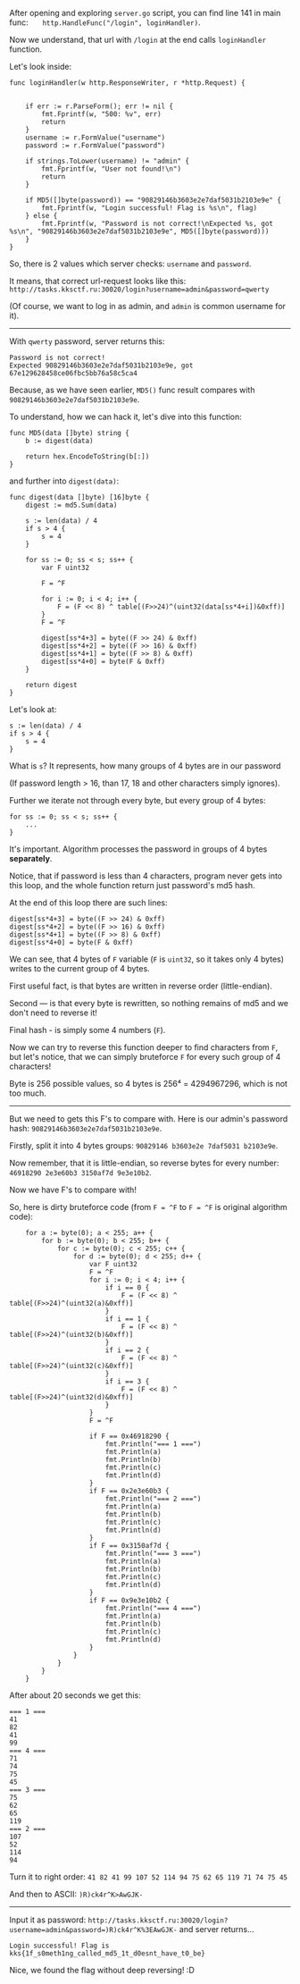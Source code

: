 After opening and exploring `server.go` script, you can find line 141 in main func:
`	http.HandleFunc("/login", loginHandler)`.

Now we understand, that url with `/login` at the end calls `loginHandler` function.

Let's look inside:

```
func loginHandler(w http.ResponseWriter, r *http.Request) {


	if err := r.ParseForm(); err != nil {
		fmt.Fprintf(w, "500: %v", err)
		return
	}
	username := r.FormValue("username")
	password := r.FormValue("password")

	if strings.ToLower(username) != "admin" {
		fmt.Fprintf(w, "User not found!\n")
		return
	}

	if MD5([]byte(password)) == "90829146b3603e2e7daf5031b2103e9e" {
		fmt.Fprintf(w, "Login successful! Flag is %s\n", flag)
	} else {
		fmt.Fprintf(w, "Password is not correct!\nExpected %s, got %s\n", "90829146b3603e2e7daf5031b2103e9e", MD5([]byte(password)))
	}
}
```
So, there is 2 values which server checks: `username` and `password`.

It means, that correct url-request looks like this: `http://tasks.kksctf.ru:30020/login?username=admin&password=qwerty`

(Of course, we want to log in as admin, and `admin` is common username for it).
***
With `qwerty` password, server returns this:
```
Password is not correct!
Expected 90829146b3603e2e7daf5031b2103e9e, got 67e129628458ce06fbc5bb76a58c5ca4
```
Because, as we have seen earlier, `MD5()` func result compares with `90829146b3603e2e7daf5031b2103e9e`.

To understand, how we can hack it, let's dive into this function:
```
func MD5(data []byte) string {
	b := digest(data)
  
	return hex.EncodeToString(b[:])
}
```
and further into `digest(data)`:
```
func digest(data []byte) [16]byte {
	digest := md5.Sum(data)
   
	s := len(data) / 4
	if s > 4 {
		s = 4
	}
    
	for ss := 0; ss < s; ss++ {
		var F uint32

		F = ^F

		for i := 0; i < 4; i++ {
			F = (F << 8) ^ table[(F>>24)^(uint32(data[ss*4+i])&0xff)]
		}
		F = ^F

		digest[ss*4+3] = byte((F >> 24) & 0xff)
		digest[ss*4+2] = byte((F >> 16) & 0xff)
		digest[ss*4+1] = byte((F >> 8) & 0xff)
		digest[ss*4+0] = byte(F & 0xff)
	}
	
	return digest
}
```
Let's look at:
```
s := len(data) / 4
if s > 4 {
    s = 4
}
```
What is `s`? It represents, how many groups of 4 bytes are in our password

(If password length > 16, than 17, 18 and other characters simply ignores).

Further we iterate not through every byte, but every group of 4 bytes:
```
for ss := 0; ss < s; ss++ {
    ...
}
```
It's important. Algorithm processes the password in groups of 4 bytes **separately**.

Notice, that if password is less than 4 characters, program never gets into this loop, and the whole function return just password's md5 hash.

At the end of this loop there are such lines:
```
digest[ss*4+3] = byte((F >> 24) & 0xff)
digest[ss*4+2] = byte((F >> 16) & 0xff)
digest[ss*4+1] = byte((F >> 8) & 0xff)
digest[ss*4+0] = byte(F & 0xff)
```
We can see, that 4 bytes of `F` variable (`F` is `uint32`, so it takes only 4 bytes) writes to the current group of 4 bytes.

First useful fact, is that bytes are written in reverse order (little-endian).

Second — is that every byte is rewritten, so nothing remains of md5 and we don't need to reverse it!

Final hash - is simply some 4 numbers (`F`).

Now we can try to reverse this function deeper to find characters from `F`, but let's notice, that we can simply bruteforce `F` for every such group of 4 characters!

Byte is 256 possible values, so 4 bytes is 256⁴ = 4294967296, which is not too much.
***
But we need to gets this F's to compare with. Here is our admin's password hash: `90829146b3603e2e7daf5031b2103e9e`.

Firstly, split it into 4 bytes groups: `90829146 b3603e2e 7daf5031 b2103e9e`.

Now remember, that it is little-endian, so reverse bytes for every number: `46918290 2e3e60b3 3150af7d 9e3e10b2`.

Now we have F's to compare with!

So, here is dirty bruteforce code (from `F = ^F` to `F = ^F` is original algorithm code):
```
	for a := byte(0); a < 255; a++ {
		for b := byte(0); b < 255; b++ {
			for c := byte(0); c < 255; c++ {
				for d := byte(0); d < 255; d++ {
					var F uint32
					F = ^F
					for i := 0; i < 4; i++ {
						if i == 0 {
							F = (F << 8) ^ table[(F>>24)^(uint32(a)&0xff)]
						}
						if i == 1 {
							F = (F << 8) ^ table[(F>>24)^(uint32(b)&0xff)]
						}
						if i == 2 {
							F = (F << 8) ^ table[(F>>24)^(uint32(c)&0xff)]
						}
						if i == 3 {
							F = (F << 8) ^ table[(F>>24)^(uint32(d)&0xff)]
						}
					}
					F = ^F
					
					if F == 0x46918290 {
						fmt.Println("=== 1 ===")
						fmt.Println(a)
						fmt.Println(b)
						fmt.Println(c)
						fmt.Println(d)
					}
					if F == 0x2e3e60b3 {
						fmt.Println("=== 2 ===")
						fmt.Println(a)
						fmt.Println(b)
						fmt.Println(c)
						fmt.Println(d)
					}
					if F == 0x3150af7d {
						fmt.Println("=== 3 ===")
						fmt.Println(a)
						fmt.Println(b)
						fmt.Println(c)
						fmt.Println(d)
					}
					if F == 0x9e3e10b2 {
						fmt.Println("=== 4 ===")
						fmt.Println(a)
						fmt.Println(b)
						fmt.Println(c)
						fmt.Println(d)
					}
				}
			}
		}
	}
```
After about 20 seconds we get this:
```
=== 1 ===
41
82
41
99
=== 4 ===
71
74
75
45
=== 3 ===
75
62
65
119
=== 2 ===
107
52
114
94
```
Turn it to right order: `41 82 41 99 107 52 114 94 75 62 65 119 71 74 75 45`

And then to ASCII: `)R)ck4r^K>AwGJK-`
***
Input it as password: `http://tasks.kksctf.ru:30020/login?username=admin&password=)R)ck4r^K%3EAwGJK-` and server returns...
```
Login successful! Flag is kks{1f_s0meth1ng_called_md5_1t_d0esnt_have_t0_be}
```
Nice, we found the flag without deep reversing! :D
